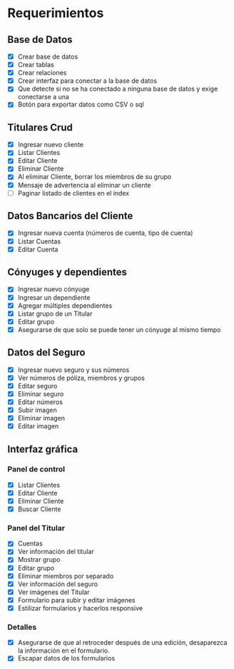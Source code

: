 # Requerimientos

## Base de Datos

- [x] Crear base de datos
- [x] Crear tablas
- [x] Crear relaciones
- [x] Crear interfaz para conectar a la base de datos
- [x] Que detecte si no se ha conectado a ninguna base de datos y exige conectarse a una
- [x] Botón para exportar datos como CSV o sql

## Titulares Crud

- [x] Ingresar nuevo cliente
- [x] Listar Clientes
- [x] Editar Cliente
- [x] Eliminar Cliente
- [x] Al eliminar Cliente, borrar los miembros de su grupo
- [x] Mensaje de advertencia al eliminar un cliente
- [ ] Paginar listado de clientes en el index

## Datos Bancarios del Cliente

- [x] Ingresar nueva cuenta (números de cuenta, tipo de cuenta)
- [x] Listar Cuentas
- [x] Editar Cuenta

## Cónyuges y dependientes

- [x] Ingresar nuevo cónyuge
- [x] Ingresar un dependiente
- [x] Agregar múltiples dependientes
- [x] Listar grupo de un Titular
- [x] Editar grupo
- [x] Asegurarse de que solo se puede tener un cónyuge al mismo tiempo

## Datos del Seguro

- [x] Ingresar nuevo seguro y sus números
- [x] Ver números de póliza, miembros y grupos
- [x] Editar seguro
- [x] Eliminar seguro
- [x] Editar números
- [x] Subir imagen
- [x] Eliminar imagen
- [x] Editar imagen

## Interfaz gráfica

### Panel de control

- [x] Listar Clientes
- [x] Editar Cliente
- [x] Eliminar Cliente
- [x] Buscar Cliente

### Panel del Titular

- [x] Cuentas
- [x] Ver información del titular
- [x] Mostrar grupo
- [x] Editar grupo
- [x] Eliminar miembros por separado
- [x] Ver información del seguro
- [x] Ver imágenes del Titular
- [x] Formulario para subir y editar imágenes
- [x] Estilizar formularios y hacerlos responsive

### Detalles

- [x] Asegurarse de que al retroceder después de una edición, desaparezca la información en el formulario.
- [x] Escapar datos de los formularios
